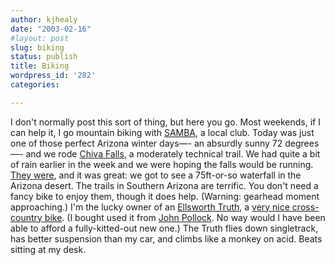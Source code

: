 ```yaml
---
author: kjhealy
date: "2003-02-16"
#layout: post
slug: biking
status: publish
title: Biking
wordpress_id: '282'
categories:

---
```


I don't normally post this sort of thing, but here you go. Most weekends, if I can help it, I go mountain biking with [SAMBA](http://www.sambabike.org), a local club. Today was just one of those perfect Arizona winter days—- an absurdly sunny 72 degrees—- and we rode [Chiva Falls](http://www.virtualtucsonmagazine.com/vtmsections/oasispages/chiva.html), a moderately technical trail. We had quite a bit of rain earlier in the week and we were hoping the falls would be running. [They were](http://www.kieranhealy.org/files/misc/chiva2.html), and it was great: we got to see a 75ft-or-so waterfall in the Arizona desert. The trails in Southern Arizona are terrific. You don't need a fancy bike to enjoy them, though it does help. (Warning: gearhead moment approaching.) I'm the lucky owner of an [Ellsworth Truth](http://www.kieranhealy.org/files/misc/truth-1.html), a [very nice cross-country bike](http://www.mtbreview.com/reviews/2002_Full_Suspension/product_88337.shtml). (I bought used it from [John Pollock](http://www.u.arizona.edu/~pollock). No way would I have been able to afford a fully-kitted-out new one.) The Truth flies down singletrack, has better suspension than my car, and climbs like a monkey on acid. Beats sitting at my desk.
